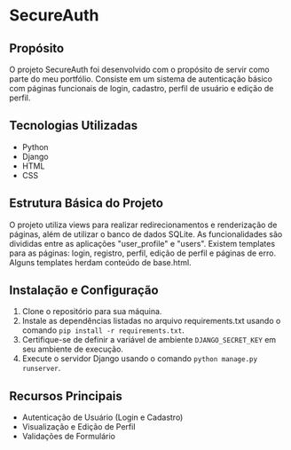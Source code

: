 # SecureAuth

## Propósito
O projeto SecureAuth foi desenvolvido com o propósito de servir como parte do meu portfólio. Consiste em um sistema de autenticação básico com páginas funcionais de login, cadastro, perfil de usuário e edição de perfil.

## Tecnologias Utilizadas
- Python
- Django
- HTML
- CSS

## Estrutura Básica do Projeto
O projeto utiliza views para realizar redirecionamentos e renderização de páginas, além de utilizar o banco de dados SQLite. As funcionalidades são divididas entre as aplicações "user_profile" e "users". Existem templates para as páginas: login, registro, perfil, edição de perfil e páginas de erro. Alguns templates herdam conteúdo de base.html.

## Instalação e Configuração
1. Clone o repositório para sua máquina.
2. Instale as dependências listadas no arquivo requirements.txt usando o comando `pip install -r requirements.txt`.
3. Certifique-se de definir a variável de ambiente `DJANGO_SECRET_KEY` em seu ambiente de execução.
4. Execute o servidor Django usando o comando `python manage.py runserver`.


## Recursos Principais
- Autenticação de Usuário (Login e Cadastro)
- Visualização e Edição de Perfil
- Validações de Formulário
